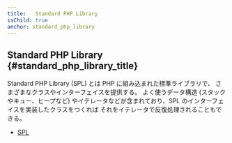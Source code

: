 ```yaml
---
title:   Standard PHP Library
isChild: true
anchor: standard_php_library
---
```


## Standard PHP Library {#standard_php_library_title}

Standard PHP Library (SPL) とは PHP に組み込まれた標準ライブラリで、
さまざまなクラスやインターフェイスを提供する。
よく使うデータ構造 (スタックやキュー、ヒープなど)
やイテレータなどが含まれており、SPL のインターフェイスを実装したクラスをつくれば
それをイテレータで反復処理されることもできる。

* [SPL][spl]

[spl]: http://php.net/manual/ja/book.spl.php 
